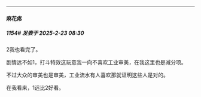﻿
*****

####  麻花疼  
##### 1154#       发表于 2025-2-23 08:30

2我也看完了。

剧情远不如1，打斗特效这玩意我一向不喜欢工业审美，在我这里也是减分项。

不过大众的审美也是审美，工业流水有人喜欢那就证明这些人是对的。

在我看来，1远比2好看。

